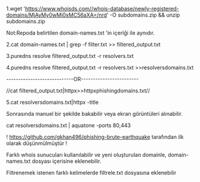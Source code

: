 1.wget 'https://www.whoisds.com//whois-database/newly-registered-domains/MjAyMy0wMi0xMC56aXA=/nrd' -O subdomains.zip && unzip subdomains.zip

Not:Repoda belirtilen domain-names.txt 'in içeriği ile aynıdır.

2.cat domain-names.txt | grep -f filter.txt >> filtered_output.txt


3.puredns resolve filtered_output.txt -r resolvers.txt 

4.puredns resolve filtered_output.txt -r resolvers.txt  >>resolversdomains.txt

----------------------------OR------------------------


//cat filtered_output.txt|httpx>>httpxphishingdomains.txt//



5.cat resolversdomains.txt|httpx -title

Sonrasında manuel bir şekilde bakabilir veya ekran görüntüleri alınabilir.

cat resolversdomains.txt | aquatone -ports 80,443


! https://github.com/gkhan496/phishing-brute-earthquake tarafından ilk olarak düşünmülmüştür !


Farklı whois sunucuları kullanılabilir ve yeni oluşturulan domainle, domain-names.txt dosyası içerisine eklenebilir.

Filtrenemek istenen farklı kelimelerde filtrele.txt dosyasına eklenebilir

